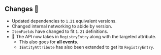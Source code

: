 ## Changes 🌽
- Updated dependencies to `1.21` equivalent versions.
- Changed internal networking to abide by version.
- `ItemFields` have changed to fit `1.21` definitions.
- 💖 The API now takes in `RegistryEntry` along with the targeted attribute.
    - This also goes for **all events**.
    - `IEntityAttribute` has also been extended to get its `RegistryEntry`.
